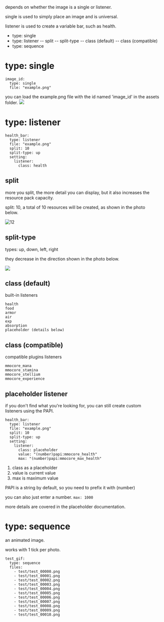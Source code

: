 depends on whether the image is a single or listener.

single is used to simply place an image and is universal.

listener is used to create a variable bar, such as health.


- type: single
- type: listener
-- split
-- split-type
-- class (default)
-- class (compatible)
- type: sequence

# type: single

```
image_id:
  type: single
  file: "example.png"
```
you can load the example.png file with the id named 'image_id' in the assets folder.
![](https://i.imgur.com/WZUoAZR.png)

# type: listener
```
health_bar:
  type: listener
  file: "example.png"
  split: 10
  split-type: up
  setting:
    listener:
      class: health
```

## split

more you split, the more detail you can display, but it also increases the resource pack capacity.

split: 10, a total of 10 resources will be created, as shown in the photo below.

![12](https://i.imgur.com/RCK4jbq.png)

## split-type

types: up, down, left, right

they decrease in the direction shown in the photo below.

![](https://i.imgur.com/y0pyDB6.png)

## class (default)
built-in listeners
```
health
food
armor
air
exp
absorption
placeholder (details below)
```

## class (compatible)
compatible plugins listeners
```
mmocore_mana
mmocore_stamina
mmocore_stellium
mmocore_experience
```


## placeholder listener
if you don't find what you're looking for, you can still create custom listeners using the PAPI.
```
health_bar:
  type: listener
  file: "example.png"
  split: 10
  split-type: up
  setting:
    listener:
      class: placeholder
      value: "(number)papi:mmocore_health"
      max: "(number)papi:mmocore_max_health"
```
1. class as a placeholder
2. value is current value
3. max is maximum value

PAPI is a string by default, so you need to prefix it with (number)

you can also just enter a number. ```max: 1000```

more details are covered in the placeholder documentation.

# type: sequence
an animated image.

works with 1 tick per photo.
```
test_gif:
  type: sequence
  files:
    - test/test_00000.png
    - test/test_00001.png
    - test/test_00002.png
    - test/test_00003.png
    - test/test_00004.png
    - test/test_00005.png
    - test/test_00006.png
    - test/test_00007.png
    - test/test_00008.png
    - test/test_00009.png
    - test/test_00010.png
```